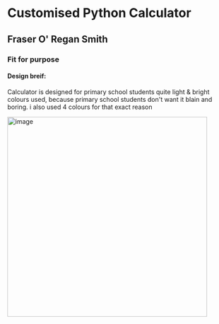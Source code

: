 # Customised Python Calculator 

## Fraser O' Regan Smith
### Fit for purpose 

#### Design breif:
Calculator is designed for primary school students
quite light & bright colours used, because primary school students don't want it blain and boring. i also used 4 colours for that exact reason

<img width="452" alt="image" src="https://user-images.githubusercontent.com/103541186/196822913-ea66490c-9307-44d8-a149-f5192e862849.png">


